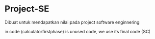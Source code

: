 # Project-SE
Dibuat untuk mendapatkan nilai pada project software enginnering

in code (calculatorfirstphase) is unused code, we use its final code (SC)
